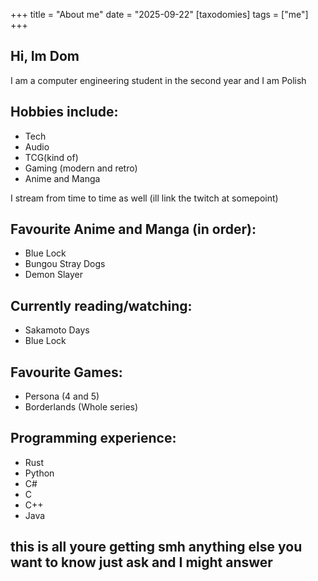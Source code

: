 +++ 
title = "About me" 
date = "2025-09-22" 
[taxodomies] 
tags = ["me"] 
+++

## Hi, Im Dom

I am a computer engineering student in the second year and I am Polish

## Hobbies include:
- Tech
- Audio
- TCG(kind of)
- Gaming (modern and retro)
- Anime and Manga

I stream from time to time as well (ill link the twitch at somepoint)

## Favourite Anime and Manga (in order):
- Blue Lock
- Bungou Stray Dogs
- Demon Slayer

## Currently reading/watching:
- Sakamoto Days
- Blue Lock

## Favourite Games:
- Persona (4 and 5)
- Borderlands (Whole series)

## Programming experience:
- Rust
- Python
- C#
- C
- C++
- Java


## this is all youre getting smh anything else you want to know just ask and I might answer
